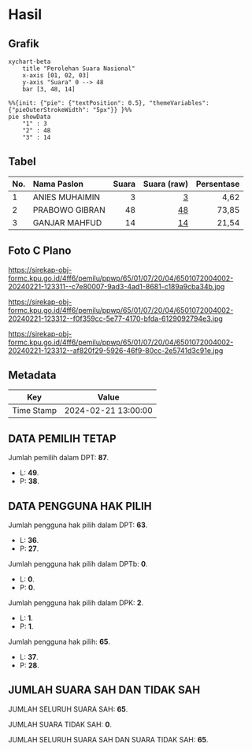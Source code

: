 # Hasil

## Grafik

```mermaid
xychart-beta
    title "Perolehan Suara Nasional"
    x-axis [01, 02, 03]
    y-axis "Suara" 0 --> 48
    bar [3, 48, 14]
```

```mermaid
%%{init: {"pie": {"textPosition": 0.5}, "themeVariables": {"pieOuterStrokeWidth": "5px"}} }%%
pie showData
    "1" : 3
    "2" : 48
    "3" : 14
```

## Tabel

| No. | Nama Paslon    | Suara | Suara (raw) | Persentase |
|:--- |:-------------- | -----:| -----------:| ----------:|
| 1   | ANIES MUHAIMIN | 3     | [3][p-1]    | 4,62       |
| 2   | PRABOWO GIBRAN | 48    | [48][p-2]   | 73,85      |
| 3   | GANJAR MAHFUD  | 14    | [14][p-3]   | 21,54      |


[p-1]: https://github.com/gigit-pemilu/pemilu-2024/blob/main/pilpres/hitung-suara/sub/65-kalimantan-utara/sub/01-bulungan/sub/07-peso/sub/2004-long-bia/sub/002-tps/sub/paslon-1.txt
[p-2]: https://github.com/gigit-pemilu/pemilu-2024/blob/main/pilpres/hitung-suara/sub/65-kalimantan-utara/sub/01-bulungan/sub/07-peso/sub/2004-long-bia/sub/002-tps/sub/paslon-2.txt
[p-3]: https://github.com/gigit-pemilu/pemilu-2024/blob/main/pilpres/hitung-suara/sub/65-kalimantan-utara/sub/01-bulungan/sub/07-peso/sub/2004-long-bia/sub/002-tps/sub/paslon-3.txt

## Foto C Plano

https://sirekap-obj-formc.kpu.go.id/4ff6/pemilu/ppwp/65/01/07/20/04/6501072004002-20240221-123311--c7e80007-9ad3-4ad1-8681-c189a9cba34b.jpg

https://sirekap-obj-formc.kpu.go.id/4ff6/pemilu/ppwp/65/01/07/20/04/6501072004002-20240221-123312--f0f359cc-5e77-4170-bfda-6129092794e3.jpg

https://sirekap-obj-formc.kpu.go.id/4ff6/pemilu/ppwp/65/01/07/20/04/6501072004002-20240221-123312--af820f29-5926-46f9-80cc-2e5741d3c91e.jpg


## Metadata

| Key        | Value               |
| ---------- | ------------------- |
| Time Stamp | 2024-02-21 13:00:00 |


## DATA PEMILIH TETAP

Jumlah pemilih dalam DPT: **87**.
 * L: **49**.
 * P: **38**.

## DATA PENGGUNA HAK PILIH

Jumlah pengguna hak pilih dalam DPT: **63**.
 * L: **36**.
 * P: **27**.

Jumlah pengguna hak pilih dalam DPTb: **0**.
 * L: **0**.
 * P: **0**.

Jumlah pengguna hak pilih dalam DPK: **2**.
 * L: **1**.
 * P: **1**.

Jumlah pengguna hak pilih: **65**.
 * L: **37**.
 * P: **28**.

## JUMLAH SUARA SAH DAN TIDAK SAH

JUMLAH SELURUH SUARA SAH: **65**.

JUMLAH SUARA TIDAK SAH: **0**.

JUMLAH SELURUH SUARA SAH DAN SUARA TIDAK SAH: **65**.


